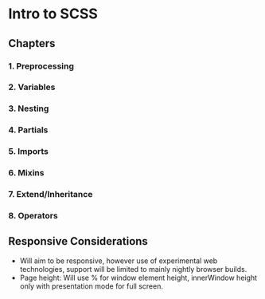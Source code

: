 # Intro to SCSS 

## Chapters

### 1. Preprocessing
### 2. Variables
### 3. Nesting
### 4. Partials
### 5. Imports
### 6. Mixins
### 7. Extend/Inheritance
### 8. Operators

## Responsive Considerations

- Will aim to be responsive, however use of experimental web technologies, support will be limited to mainly nightly browser builds.
- Page height: Will use % for window element height, innerWindow height only with presentation mode for full screen.

